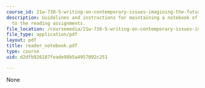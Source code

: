 ```yaml
---
course_id: 21w-730-5-writing-on-contemporary-issues-imagining-the-future-fall-2007
description: Guidelines and instructions for maintaining a notebook of written responses
  to the reading assignments.
file_location: /coursemedia/21w-730-5-writing-on-contemporary-issues-imagining-the-future-fall-2007/d2dfb926187feade98b5a4957092c251_reader_notebook.pdf
file_type: application/pdf
layout: pdf
title: reader_notebook.pdf
type: course
uid: d2dfb926187feade98b5a4957092c251

---
```

None